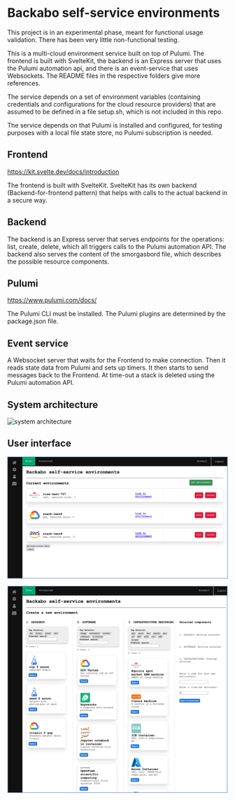 # Backabo self-service environments

This project is in an experimental phase, meant for functional usage validation. There has been very little non-functional testing.

This is a multi-cloud environment service built on top of Pulumi. The frontend is built with SvelteKit, the backend is an Express server that uses the Pulumi automation api, and there is an event-service that uses Websockets. The README files in the respective folders give more references.

The service depends on a set of environment variables (containing credentials and configurations for the cloud resource providers) that are assumed to be defined in a file setup.sh, which is not included in this repo.

The service depends on that Pulumi is installed and configured, for testing purposes with a local file state store, no Pulumi subscription is needed.

## Frontend

https://kit.svelte.dev/docs/introduction

The frontend is built with SvelteKit. SvelteKit has its own backend (Backend-for-frontend pattern) that helps with calls to the actual backend in a secure way.

## Backend

The backend is an Express server that serves endpoints for the operations: list, create, delete, which all triggers calls to the Pulumi automation API. The backend also serves the content of the smorgasbord file, which describes the possible resource components. 

## Pulumi

https://www.pulumi.com/docs/

The Pulumi CLI must be installed. The Pulumi plugins are determined by the package.json file.

## Event service

A Websocket server that waits for the Frontend to make connection. Then it reads state data from Pulumi and sets up timers. It then starts to send messages back to the Frontend. At time-out a stack is deleted using the Pulumi automation API. 

## System architecture

![system architecture](./docs/backabo.png)

## User interface

![ui current view](./docs/ui-current.png)

![ui new view](./docs/ui-new.png)
